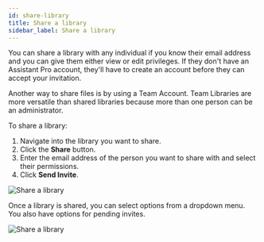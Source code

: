 ```yaml
---
id: share-library
title: Share a library
sidebar_label: Share a library
---
```


You can share a library with any individual if you know their email address and you can give them either view or edit privileges. If they don't have an Assistant Pro account, they'll have to create an account before they can accept your invitation.

Another way to share files is by using a Team Account. Team Libraries are more versatile than shared libraries because more than one person can be an administrator.

To share a library:

1. Navigate into the library you want to share.
2. Click the **Share** button.
3. Enter the email address of the person you want to share with and select their permissions.
4. Click **Send Invite**.

![Share a library](/img/assistant/cloud--libraries--share-library--1.jpg)

Once a library is shared, you can select options from a dropdown menu. You also have options for pending invites.

![Share a library](/img/assistant/cloud--libraries--share-library--2.jpg)
